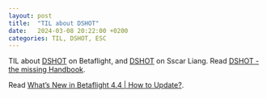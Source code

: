 ```yaml
---
layout: post
title:  "TIL about DSHOT"
date:   2024-03-08 20:22:00 +0200
categories: TIL, DSHOT, ESC
---
```

TIL about [DSHOT](https://betaflight.com/docs/development/Dshot) on Betaflight, and [DSHOT](https://oscarliang.com/dshot/) on Sscar Liang. Read [DSHOT - the missing Handbook](https://brushlesswhoop.com/dshot-and-bidirectional-dshot/).

Read [What’s New in Betaflight 4.4 | How to Update?](https://oscarliang.com/betaflight-4-4/).
